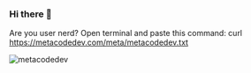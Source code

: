 ### Hi there 👋

Are you user nerd? Open terminal and paste this command: curl https://metacodedev.com/meta/metacodedev.txt

![metacodedev](https://user-images.githubusercontent.com/101935789/159124417-55ab8518-359b-48b3-b6de-bdaed36209bb.png)

